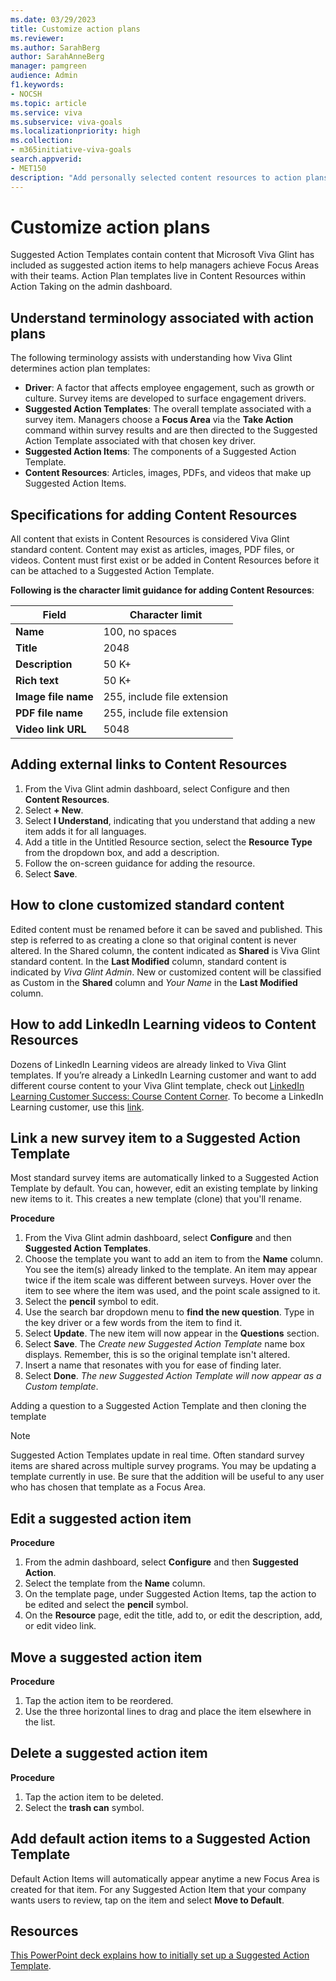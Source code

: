 ```yaml
---
ms.date: 03/29/2023
title: Customize action plans 
ms.reviewer: 
ms.author: SarahBerg
author: SarahAnneBerg
manager: pamgreen
audience: Admin
f1.keywords:
- NOCSH
ms.topic: article
ms.service: viva
ms.subservice: viva-goals
ms.localizationpriority: high
ms.collection:  
- m365initiative-viva-goals  
search.appverid:
- MET150
description: "Add personally selected content resources to action plans for your managers to use with their teams."
---
```


# Customize action plans 

Suggested Action Templates contain content that Microsoft Viva Glint has included as suggested action items to help managers achieve Focus Areas with their teams. Action Plan templates live in Content Resources within Action Taking on the admin dashboard. 

## Understand terminology associated with action plans 

The following terminology assists with understanding how Viva Glint determines action plan templates: 

- **Driver**: A factor that affects employee engagement, such as growth or culture. Survey items are developed to surface engagement drivers.
- **Suggested Action Templates**: The overall template associated with a survey item. Managers choose a **Focus Area** via the **Take Action** command within survey results and are then directed to the Suggested Action Template associated with that chosen key driver.
- **Suggested Action Items**: The components of a Suggested Action Template. 
- **Content Resources**: Articles, images, PDFs, and videos that make up Suggested Action Items. 

## Specifications for adding Content Resources 

All content that exists in Content Resources is considered Viva Glint standard content. Content may exist as articles, images, PDF files, or videos. Content must first exist or be added in Content Resources before it can be attached to a Suggested Action Template.

**Following is the character limit guidance for adding Content Resources**: 

| **Field** | **Character limit** | 
|---|---|
| **Name** | 100, no spaces |
| **Title** | 2048|
| **Description** | 50 K+ |
| **Rich text** | 50 K+ |
| **Image file name** | 255, include file extension |
| **PDF file name** | 255, include file extension |
| **Video link URL** | 5048 |

## Adding external links to Content Resources 

1. From the Viva Glint admin dashboard, select Configure and then **Content Resources**. 
1. Select **+ New**. 
1. Select **I Understand**, indicating that you understand that adding a new item adds it for all languages. 
1. Add a title in the Untitled Resource section, select the **Resource Type** from the dropdown box, and add a description. 
1. Follow the on-screen guidance for adding the resource. 
1. Select **Save**. 

## How to clone customized standard content 

Edited content must be renamed before it can be saved and published. This step is referred to as creating a clone so that original content is never altered. In the Shared column, the content indicated as **Shared** is Viva Glint standard content. In the **Last Modified** column, standard content is indicated by *Viva Glint Admin*. New or customized content will be classified as Custom in the **Shared** column and *Your Name* in the **Last Modified** column.

## How to add LinkedIn Learning videos to Content Resources 

Dozens of LinkedIn Learning videos are already linked to Viva Glint templates. If you’re already a LinkedIn Learning customer and want to add different course content to your Viva Glint template, check out [LinkedIn Learning Customer Success: Course Content Corner](https://learning.linkedin.com/customer-success-center/linkedin-learning-course-content-corner?lr=1). To become a LinkedIn Learning customer, use this [link](https://learning.linkedin.com/).  

## Link a new survey item to a Suggested Action Template 

Most standard survey items are automatically linked to a Suggested Action Template by default. You can, however, edit an existing template by linking new items to it. This creates a new template (clone) that you'll rename. 

**Procedure**

1. From the Viva Glint admin dashboard, select **Configure** and then **Suggested Action Templates**. 
1. Choose the template you want to add an item to from the **Name** column. You see the item(s) already linked to the template. An item may appear twice if the item scale was different between surveys. Hover over the item to see where the item was used, and the point scale assigned to it. 
1. Select the **pencil** symbol to edit. 
1. Use the search bar dropdown menu to **find the new question**. Type in the key driver or a few words from the item to find it.
1. Select **Update**. The new item will now appear in the **Questions** section.
1. Select **Save**. The *Create new Suggested Action Template* name box displays. Remember, this is so the original template isn't altered.
1. Insert a name that resonates with you for ease of finding later. 
1. Select **Done**. *The new Suggested Action Template will now appear as a Custom template*.

Adding a question to a Suggested Action Template and then cloning the template 

   > [!NOTE]
   >Suggested Action Templates update in real time. Often standard survey items are shared across multiple survey programs. You may be updating a template currently in use. Be sure that the addition will be useful to any user who has chosen that template as a Focus Area. 

## Edit a suggested action item 
   
**Procedure**

1. From the admin dashboard, select **Configure** and then **Suggested Action**.  
1. Select the template from the **Name** column. 
1. On the template page, under Suggested Action Items, tap the action to be edited and select the **pencil** symbol. 
1. On the **Resource** page, edit the title, add to, or edit the description, add, or edit video link. 

## Move a suggested action item 

**Procedure**

1. Tap the action item to be reordered. 
1. Use the three horizontal lines to drag and place the item elsewhere in the list.  

## Delete a suggested action item
  
**Procedure**

1. Tap the action item to be deleted. 
1. Select the **trash can** symbol. 

## Add default action items to a Suggested Action Template 

Default Action Items will automatically appear anytime a new Focus Area is created for that item. For any Suggested Action Item that your company wants users to review, tap on the item and select **Move to Default**.

## Resources

[This PowerPoint deck explains how to initially set up a Suggested Action Template](https://app.us1.glintinc.com/session/auth?RelayState=insided:SAMLRequest%3DnVNNj9owEP0rke%252F5hLLUIiAKqoq0bSNIe9jLyjjDYimxU48D9N93kpCWQ5cDp1gzb%252BbNezOZLS5V6Z3AojI6ZXEQscV8hqIqa75s3FFv4VcD6DyCaeRdImWN1dwIVMi1qAC5k3y3%252FPrMkyDitTXOSFMyb7NO2es%252BSsbw8QmmMJ6OnyaHidwXzPs5EFIFAREb2Gh0QjsKRcnIj8Z%252BHOXxBz6K%252BWgaTKPJC%252FOya%252BtPShdKv92fY9%252BDkH%252FJ88zPvu9y5q1JidLCddRH52rkYShqFbyVSlNGBtJUbSDEo7BQhK3eJLS9BwsEe1ISaIyTKsBuilRppBcJWiIl274ro7GpwO567I%252Ft8z8mROM36J%252Bpl58ELe%252B1vqcluztC4nOkjPV74J079mYB93WLYRI271T5oH2sZ%252BFNr2HB36h4s85MqeTvRxb82dhKuPfRcRB3EVX4hw7KG401SHVQnWdlac4rC8JBypxtgIXDZNerg6K7QfLUweWhG1yZqhZWYbtwuAjpBldvG69KMm0Lh0c8vguTXLatKZzR52xs0Z4wSBKWW0FeGOuum%252FnfPPM%252B944df7O3%252F%252Bn8Dw%253D%253D&isPassive=false). 